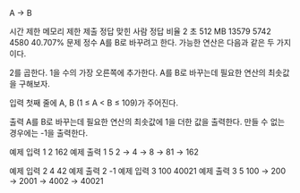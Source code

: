 A → B
 
시간 제한	메모리 제한	제출	정답	맞힌 사람	정답 비율
2 초	512 MB	13579	5742	4580	40.707%
문제
정수 A를 B로 바꾸려고 한다. 가능한 연산은 다음과 같은 두 가지이다.

2를 곱한다.
1을 수의 가장 오른쪽에 추가한다. 
A를 B로 바꾸는데 필요한 연산의 최솟값을 구해보자.

입력
첫째 줄에 A, B (1 ≤ A < B ≤ 109)가 주어진다.

출력
A를 B로 바꾸는데 필요한 연산의 최솟값에 1을 더한 값을 출력한다. 만들 수 없는 경우에는 -1을 출력한다.

예제 입력 1 
2 162
예제 출력 1 
5
2 → 4 → 8 → 81 → 162

예제 입력 2 
4 42
예제 출력 2 
-1
예제 입력 3 
100 40021
예제 출력 3 
5
100 → 200 → 2001 → 4002 → 40021